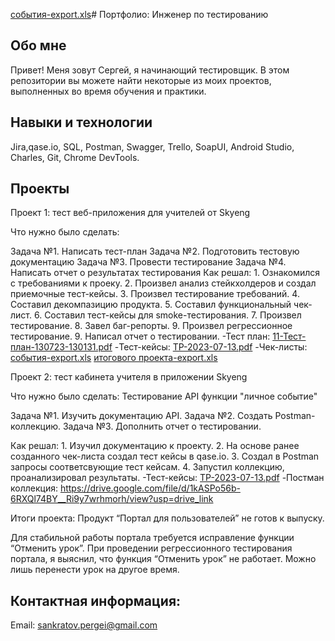 [события-export.xls](https://github.com/SPank8/-/files/12039881/-export.xls)# Портфолио: Инженер по тестированию
## Обо мне
Привет! Меня зовут Сергей, я начинающий тестировщик.
В этом репозитории вы можете найти некоторые из моих проектов, выполненных во время обучения и практики.

## Навыки и технологии
Jira,qase.io, SQL, Postman, Swagger, Trello,
SoapUI, Android Studio, Charles, Git, Chrome DevTools.

## Проекты
Проект 1: тест веб-приложения для учителей от Skyeng

Что нужно было сделать:

Задача №1. Написать тест-план 
Задача №2. Подготовить тестовую документацию
Задача №3. Провести тестирование
Задача №4. Написать отчет о результатах тестирования
Как решал: 1. Ознакомился с требованиями к проеку.
           2. Произвел анализ стейкхолдеров и создал приемочные тест-кейсы.
           3. Произвел тестирование требований.
           4. Составил декомпазицию продукта.
           5. Составил функциональный чек-лист.
           6. Составил тест-кейсы для smoke-тестирования.
           7. Произвел тестирование.
           8. Завел баг-репорты.
           9. Произвел регрессионное тестирование.
           9. Написал отчет о тестировании.
-Тест план:
[11-Тест-план-130723-130131.pdf](https://github.com/SPank8/-/files/12039866/11-.-.-130723-130131.pdf)
-Тест-кейсы:
[TP-2023-07-13.pdf](https://github.com/SPank8/-/files/12039873/TP-2023-07-13.pdf)
-Чек-листы:
[события-export.xls](https://github.com/SPank8/-/files/12039887/-export.xls)
[итогового проекта-export.xls](https://github.com/SPank8/-/files/12039889/-export.xls)

Проект 2: тест кабинета учителя в приложении Skyeng

Что нужно было сделать: Тестирование API функции "личное событие"

Задача №1. Изучить документацию API.
Задача №2. Создать Postman-коллекцию.
Задача №3. Дополнить отчет о тестировании.

Как решал:  1. Изучил документацию к проекту.
            2. На основе ранее созданного чек-листа создал тест кейсы в qase.io.
            3. Создал в Postman запросы соответсвующие тест кейсам.
            4. Запустил коллекцию, проанализировал результаты.
-Тест-кейсы:
[TP-2023-07-13.pdf](https://github.com/SPank8/-/files/12039900/TP-2023-07-13.pdf)
-Постман коллекция:
https://drive.google.com/file/d/1kASPo56b-6RXQl74BY__Ri9y7wrhmorh/view?usp=drive_link

Итоги проекта: Продукт “Портал для пользователей” не готов к выпуску.

Для стабильной работы портала требуется исправление функции “Отменить урок”. При проведении регрессионного тестирования портала, я выяснил, что функция “Отменить урок” не работает. Можно лишь перенести урок на другое время.


## Контактная информация:
Email: sankratov.pergei@gmail.com
